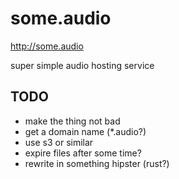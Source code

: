 # some.audio

<http://some.audio>

super simple audio hosting service

## TODO

* make the thing not bad
* get a domain name (*.audio?)
* use s3 or similar
* expire files after some time?
* rewrite in something hipster (rust?)
